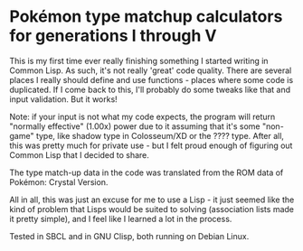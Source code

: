 # Pokémon type matchup calculators for generations I through V

This is my first time ever really finishing something I started writing in
Common Lisp. As such, it's not really 'great' code quality. There are several
places I really should define and use functions - places where some code is
duplicated. If I come back to this, I'll probably do some tweaks like that and
input validation. But it works!

Note: if your input is not what my code expects, the program will return
"normally effective" (1.00x) power due to it assuming that it's some "non-game"
type, like shadow type in Colosseum/XD or the ???? type. After all, this was
pretty much for private use - but I felt proud enough of figuring out Common
Lisp that I decided to share.

The type match-up data in the code was translated from the ROM data of
Pokémon: Crystal Version.

All in all, this was just an excuse for me to use a Lisp - it just seemed like
the kind of problem that Lisps would be suited to solving (association lists
made it pretty simple), and I feel like I learned a lot in the process.

Tested in SBCL and in GNU Clisp, both running on Debian Linux.
